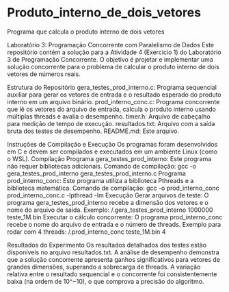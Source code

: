 # Produto_interno_de_dois_vetores
Programa que calcula o produto interno de dois vetores

Laboratório 3: Programação Concorrente com Paralelismo de Dados
Este repositório contém a solução para a Atividade 4 (Exercício 1) do Laboratório 3 de Programação Concorrente. O objetivo é projetar e implementar uma solução concorrente para o problema de calcular o produto interno de dois vetores de números reais.

Estrutura do Repositório
gera_testes_prod_interno.c: Programa sequencial auxiliar para gerar os vetores de entrada e o resultado esperado do produto interno em um arquivo binário.
prod_interno_conc.c: Programa concorrente que lê os vetores do arquivo de entrada, calcula o produto interno usando múltiplas threads e avalia o desempenho.
timer.h: Arquivo de cabeçalho para medição de tempo de execução.
resultados.txt: Arquivo com a saída bruta dos testes de desempenho.
README.md: Este arquivo.

Instruções de Compilação e Execução
Os programas foram desenvolvidos em C e devem ser compilados e executados em um ambiente Linux (como o WSL).
Compilação
Programa gera_testes_prod_interno:
Este programa não requer bibliotecas adicionais.
Comando de compilação: gcc -o gera_testes_prod_interno gera_testes_prod_interno.c
Programa prod_interno_conc:
Este programa utiliza a biblioteca Pthreads e a biblioteca matemática.
Comando de compilação: gcc -o prod_interno_conc prod_interno_conc.c -lpthread -lm
Execução
Gerar arquivos de teste:
O programa gera_testes_prod_interno recebe a dimensão dos vetores e o nome do arquivo de saída.
Exemplo: /.gera_testes_prod_interno 1000000 teste_1M.bin
Executar o cálculo concorrente:
O programa prod_interno_conc recebe o nome do arquivo de entrada e o número de threads.
Exemplo para rodar com 4 threads: /.prod_interno_conc teste_1M.bin 4

Resultados do Experimento
Os resultados detalhados dos testes estão disponíveis no arquivo resultados.txt. A análise de desempenho demonstra que a solução concorrente apresenta ganhos significativos para vetores de grandes dimensões, superando a sobrecarga de threads.
A variação relativa entre o resultado sequencial e o concorrente foi consistentemente baixa (na ordem de 10^−10), o que comprova a precisão do algoritmo.

